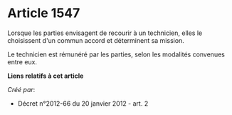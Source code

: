 # Article 1547

Lorsque les parties envisagent de recourir à un technicien, elles le choisissent d'un commun accord et déterminent sa
mission. 

Le technicien est rémunéré par les parties, selon les modalités convenues entre eux.

**Liens relatifs à cet article**

_Créé par_:

  - Décret n°2012-66 du 20 janvier 2012 - art. 2

